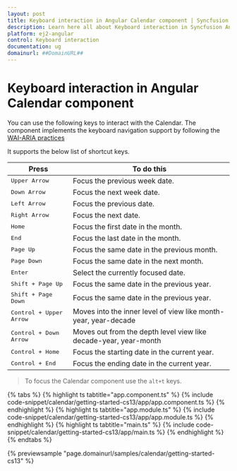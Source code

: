 ```yaml
---
layout: post
title: Keyboard interaction in Angular Calendar component | Syncfusion
description: Learn here all about Keyboard interaction in Syncfusion Angular Calendar component of Syncfusion Essential JS 2 and more.
platform: ej2-angular
control: Keyboard interaction 
documentation: ug
domainurl: ##DomainURL##
---
```


# Keyboard interaction in Angular Calendar component

You can use the following keys to interact with the Calendar.
The component implements the keyboard navigation support by following the [WAI-ARIA practices](http://www.w3.org/WAI/PF/aria-practices)

It supports the below list of shortcut keys.

| **Press** | **To do this** |
| --- | --- |
| <kbd>Upper Arrow</kbd>  | Focus the previous week date. |
| <kbd>Down Arrow</kbd>  | Focus the next week date. |
| <kbd>Left Arrow</kbd>  | Focus the previous date. |
| <kbd>Right Arrow</kbd>  | Focus the next date. |
| <kbd>Home</kbd>  | Focus the first date in the month. |
| <kbd>End</kbd>  | Focus the last date in the month. |
| <kbd>Page Up</kbd>  | Focus the same date in the previous month. |
| <kbd>Page Down</kbd>  | Focus the same date in the next month. |
| <kbd>Enter</kbd>  | Select the currently focused date. |
| <kbd>Shift + Page Up</kbd>  | Focus the same date in the previous year. |
| <kbd>Shift + Page Down</kbd>  | Focus the same date in the previous year. |
| <kbd>Control + Upper Arrow</kbd>  | Moves into the inner level of view like month-year, year-decade |
| <kbd>Control + Down Arrow</kbd>  | Moves out from the depth level view like decade-year, year-month |
| <kbd>Control + Home</kbd>  | Focus the starting date in the current year. |
| <kbd>Control + End</kbd>  | Focus the ending date in the current year. |

> To focus the Calendar component use the `alt+t` keys.

{% tabs %}
{% highlight ts tabtitle="app.component.ts" %}
{% include code-snippet/calendar/getting-started-cs13/app/app.component.ts %}
{% endhighlight %}
{% highlight ts tabtitle="app.module.ts" %}
{% include code-snippet/calendar/getting-started-cs13/app/app.module.ts %}
{% endhighlight %}
{% highlight ts tabtitle="main.ts" %}
{% include code-snippet/calendar/getting-started-cs13/app/main.ts %}
{% endhighlight %}
{% endtabs %}
  
{% previewsample "page.domainurl/samples/calendar/getting-started-cs13" %}